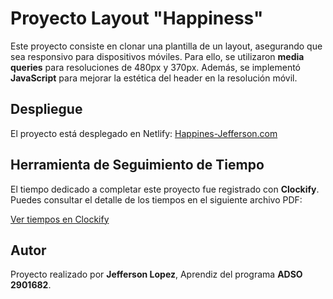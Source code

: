 # Proyecto Layout "Happiness"

Este proyecto consiste en clonar una plantilla de un layout, asegurando que sea responsivo para dispositivos móviles. Para ello, se utilizaron **media queries** para resoluciones de 480px y 370px. Además, se implementó **JavaScript** para mejorar la estética del header en la resolución móvil.

## Despliegue

El proyecto está desplegado en Netlify: [Happines-Jefferson.com](https://happinessjefferson.netlify.app/)

## Herramienta de Seguimiento de Tiempo

El tiempo dedicado a completar este proyecto fue registrado con **Clockify**. Puedes consultar el detalle de los tiempos en el siguiente archivo PDF:

[Ver tiempos en Clockify](assets/documents/Clockify_Time_Report_Summary_16_08_2024-13_09_2024.pdf)

## Autor

Proyecto realizado por **Jefferson Lopez**, Aprendiz del programa **ADSO 2901682**.
